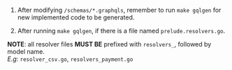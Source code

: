 1) After modifying `/schemas/*.graphqls`, remember to run `make gqlgen` for new implemented code to be generated.

2) After running `make gqlgen`, if there is a file named `prelude.resolvers.go`.

**NOTE**: all resolver files **MUST BE** prefixed with `resolvers_`, followed by model name. <br />
*E.g*: `resolver_csv.go`, `resolvers_payment.go`
